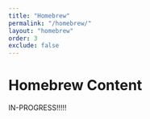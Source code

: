 ```yaml
---
title: "Homebrew"
permalink: "/homebrew/"
layout: "homebrew"
order: 3
exclude: false
---
```

# Homebrew Content

IN-PROGRESS!!!!!